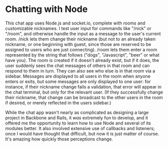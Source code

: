<h1>Chatting with Node</h1>

This chat app uses Node.js and socket.io, complete with rooms and customizable nicknames. I test user input for commands like "/nick" or "/room", and otherwise handle the input as a message to the user's current room. /nick lets them change their nickname (but not to an already taken nickname, or one beginning with guest, since those are reserved to be assigned to users who are just connecting). /room lets them enter a room represented by the string that follows ("dogs", "Javascript", "beer" or what have you). The room is created if it doesn't already exist, but if it does, the user suddenly sees the chat messages of others in that room and can respond to them in turn. They can also see who else is in that room via a sidebar. Messages are displayed to all users in the room when anyone enters or exits, but some messages are only displayed to one user: for instance, if their nickname change fails a validation, that error will appear in the chat terminal, but only for the relevant user. (If they successfully change their nickname, that change can be broadcast to the other users in the room if desired, or merely reflected in the users sidebar.)

While the chat app wasn't nearly as complicated as designing a large project in Backbone and Rails, it *was* extremely fun to develop, and it offered me the opportunity to learn how to use Node and several of its modules better. It also involved extensive use of callbacks and listeners; once I would have thought that difficult, but now it is just matter of course. It's amazing how quickly those perceptions change.